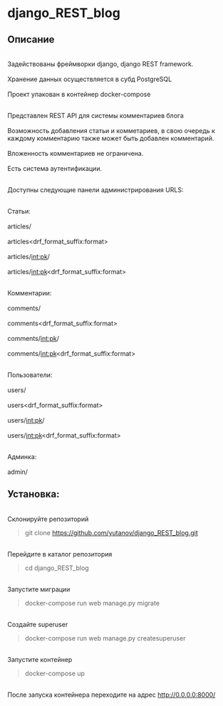 # django_REST_blog

<h2>Описание</h2>

<br>Задействованы фреймворки django, django REST framework.</br>
<br>Хранение данных осуществляется в субд PostgreSQL</br>
<br>Проект упакован в контейнер docker-compose</br>

<br>Представлен REST API для системы комментариев блога</br>
<br>Возможность добавления статьи и комметариев, в свою очередь к каждому комментарию также может быть добавлен комментарий.</br>
<br>Вложенность комментариев не ограничена.</br>
<br>Есть система аутентификации. </br>

<br>Доступны следующие панели администрирования URLS:</br>

<br>Статьи: </br>
<br>articles/ </br>
<br>articles<drf_format_suffix:format> </br>
<br>articles/<int:pk>/ </br>
<br>articles/<int:pk><drf_format_suffix:format> </br>

<br>Комментарии: </br>
<br>comments/ </br>
<br>comments<drf_format_suffix:format> </br>
<br>comments/<int:pk>/ </br>
<br>comments/<int:pk><drf_format_suffix:format> </br>

<br>Пользователи: </br>
<br>users/ </br>
<br>users<drf_format_suffix:format> </br>
<br>users/<int:pk>/ </br>
<br>users/<int:pk><drf_format_suffix:format> </br>

<br>Админка: </br>
<br>admin/ </br>

<h2>Установка:</h2>

<br>Склонируйте репозиторий </br>
> git clone https://github.com/yutanov/django_REST_blog.git

<br>Перейдите в каталог репозитория </br>
> cd django_REST_blog

<br>Запустите миграции </br>
> docker-compose run web manage.py migrate

<br>Создайте superuser </br>
> docker-compose run web manage.py createsuperuser

<br>Запустите контейнер </br>
> docker-compose up

<br>После запуска контейнера переходите на адрес http://0.0.0.0:8000/</br>
